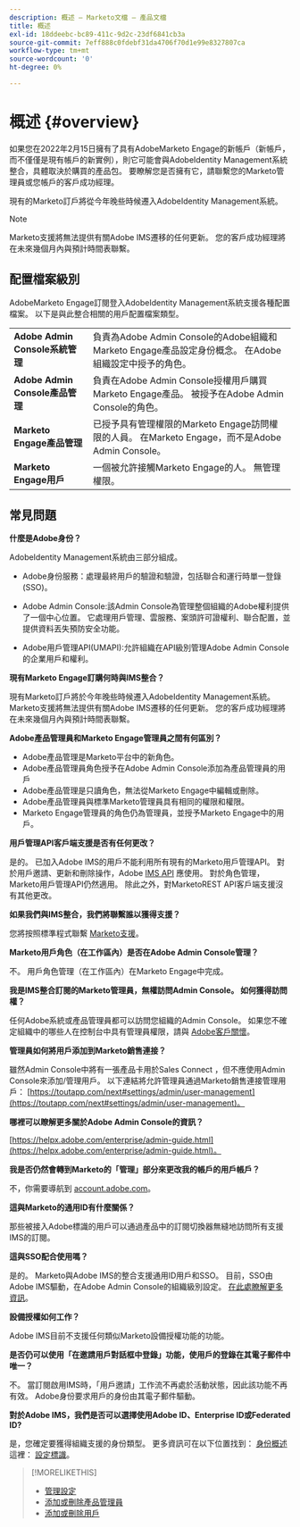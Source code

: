 ```yaml
---
description: 概述 — Marketo文檔 — 產品文檔
title: 概述
exl-id: 18ddeebc-bc89-411c-9d2c-23df6841cb3a
source-git-commit: 7eff888c0fdebf31da4706f70d1e99e8327807ca
workflow-type: tm+mt
source-wordcount: '0'
ht-degree: 0%

---
```


# 概述 {#overview}

如果您在2022年2月15日擁有了具有AdobeMarketo Engage的新帳戶（新帳戶，而不僅僅是現有帳戶的新實例），則它可能會與AdobeIdentity Management系統整合，具體取決於購買的產品包。 要瞭解您是否擁有它，請聯繫您的Marketo管理員或您帳戶的客戶成功經理。

現有的Marketo訂戶將從今年晚些時候遷入AdobeIdentity Management系統。

>[!NOTE]
>
>Marketo支援將無法提供有關Adobe IMS遷移的任何更新。 您的客戶成功經理將在未來幾個月內與預計時間表聯繫。

## 配置檔案級別

AdobeMarketo Engage訂閱登入AdobeIdentity Management系統支援各種配置檔案。 以下是與此整合相關的用戶配置檔案類型。

<table>
 <tr>
  <td><strong>Adobe Admin Console系統管理</strong></td>
  <td>負責為Adobe Admin Console的Adobe組織和Marketo Engage產品設定身份概念。 在Adobe組織設定中授予的角色。</td>
 </tr>
 <tr>
  <td><strong>Adobe Admin Console產品管理</strong></td>
  <td>負責在Adobe Admin Console授權用戶購買Marketo Engage產品。 被授予在Adobe Admin Console的角色。</td>
 </tr>
 <tr>
  <td><strong>Marketo Engage產品管理</strong></td>
  <td>已授予具有管理權限的Marketo Engage訪問權限的人員。 在Marketo Engage，而不是Adobe Admin Console。</td>
 </tr>
 <tr>
  <td><strong>Marketo Engage用戶</strong></td>
  <td>一個被允許接觸Marketo Engage的人。 無管理權限。</td>
 </tr>
</table>

## 常見問題

**什麼是Adobe身份？**

AdobeIdentity Management系統由三部分組成。

* Adobe身份服務：處理最終用戶的驗證和驗證，包括聯合和運行時單一登錄(SSO)。

* Adobe Admin Console:該Admin Console為管理整個組織的Adobe權利提供了一個中心位置。 它處理用戶管理、雲服務、案頭許可證權利、聯合配置，並提供資料丟失預防安全功能。

* Adobe用戶管理API(UMAPI):允許組織在API級別管理Adobe Admin Console的企業用戶和權利。

**現有Marketo Engage訂購何時與IMS整合？**

現有Marketo訂戶將於今年晚些時候遷入AdobeIdentity Management系統。 Marketo支援將無法提供有關Adobe IMS遷移的任何更新。 您的客戶成功經理將在未來幾個月內與預計時間表聯繫。

**Adobe產品管理員和Marketo Engage管理員之間有何區別？**

* Adobe產品管理是Marketo平台中的新角色。
* Adobe產品管理員角色授予在Adobe Admin Console添加為產品管理員的用戶
* Adobe產品管理是只讀角色，無法從Marketo Engage中編輯或刪除。
* Adobe產品管理員與標準Marketo管理員具有相同的權限和權限。
* Marketo Engage管理員的角色仍為管理員，並授予Marketo Engage中的用戶。

**用戶管理API客戶端支援是否有任何更改？**

是的。 已加入Adobe IMS的用戶不能利用所有現有的Marketo用戶管理API。 對於用戶邀請、更新和刪除操作，Adobe [IMS API](https://www.adobe.io/apis/experienceplatform/umapi-new.html) 應使用。 對於角色管理，Marketo用戶管理API仍然適用。 除此之外，對MarketoREST API客戶端支援沒有其他更改。

**如果我們與IMS整合，我們將聯繫誰以獲得支援？**

您將按照標準程式聯繫 [Marketo支援](https://nation.marketo.com/t5/support/ct-p/Support)。

**Marketo用戶角色（在工作區內）是否在Adobe Admin Console管理？**

不。 用戶角色管理（在工作區內）在Marketo Engage中完成。

**我是IMS整合訂閱的Marketo管理員，無權訪問Admin Console。 如何獲得訪問權？**

任何Adobe系統或產品管理員都可以訪問您組織的Admin Console。 如果您不確定組織中的哪些人在控制台中具有管理員權限，請與 [Adobe客戶關懷](https://helpx.adobe.com/contact.html)。

**管理員如何將用戶添加到Marketo銷售連接？**

雖然Admin Console中將有一張產品卡用於Sales Connect ，但不應使用Admin Console來添加/管理用戶。 以下連結將允許管理員通過Marketo銷售連接管理用戶： [https://toutapp.com/next#settings/admin/user-management](https://toutapp.com/next#settings/admin/user-management)。

**哪裡可以瞭解更多關於Adobe Admin Console的資訊？**

[https://helpx.adobe.com/enterprise/admin-guide.html](https://helpx.adobe.com/enterprise/admin-guide.html)。

**我是否仍然會轉到Marketo的「管理」部分來更改我的帳戶的用戶帳戶？**

不，你需要導航到 [account.adobe.com](https://account.adobe.com)。

**這與Marketo的通用ID有什麼關係？**

那些被接入Adobe標識的用戶可以通過產品中的訂閱切換器無縫地訪問所有支援IMS的訂閱。

**這與SSO配合使用嗎？**

是的。 Marketo與Adobe IMS的整合支援通用ID用戶和SSO。 目前，SSO由Adobe IMS驅動，在Adobe Admin Console的組織級別設定。 [在此處瞭解更多資訊](https://helpx.adobe.com/enterprise/using/set-up-identity.html)。

**設備授權如何工作？**

Adobe IMS目前不支援任何類似Marketo設備授權功能的功能。

**是否仍可以使用「在邀請用戶對話框中登錄」功能，使用戶的登錄在其電子郵件中唯一？**

不。 當訂閱啟用IMS時，「用戶邀請」工作流不再處於活動狀態，因此該功能不再有效。 Adobe身份要求用戶的身份由其電子郵件驅動。

**對於Adobe IMS，我們是否可以選擇使用Adobe ID、Enterprise ID或Federated ID?**

是，您確定要獲得組織支援的身份類型。 更多資訊可在以下位置找到： [身份概述](https://helpx.adobe.com/enterprise/using/identity.html) 這裡： [設定標識](https://helpx.adobe.com/enterprise/using/set-up-identity.html)。

>[!MORELIKETHIS]
>
>* [管理設定](/help/marketo/product-docs/administration/marketo-with-adobe-identity/admin-setup.md)
>* [添加或刪除產品管理員](/help/marketo/product-docs/administration/marketo-with-adobe-identity/add-or-remove-a-product-admin.md)
>* [添加或刪除用戶](/help/marketo/product-docs/administration/marketo-with-adobe-identity/add-or-remove-a-user.md)


